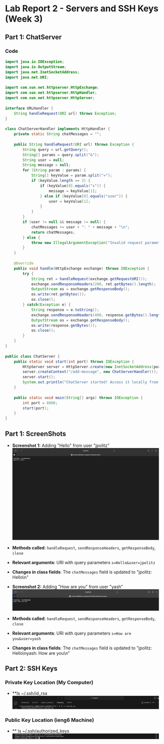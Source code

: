# Lab Report 2 - Servers and SSH Keys (Week 3)

## Part 1: ChatServer

### Code

```java
import java.io.IOException;
import java.io.OutputStream;
import java.net.InetSocketAddress;
import java.net.URI;

import com.sun.net.httpserver.HttpExchange;
import com.sun.net.httpserver.HttpHandler;
import com.sun.net.httpserver.HttpServer;

interface URLHandler {
    String handleRequest(URI url) throws Exception;
}

class ChatServerHandler implements HttpHandler {
    private static String chatMessages = "";

    public String handleRequest(URI url) throws Exception {
        String query = url.getQuery();
        String[] params = query.split("&");
        String user = null;
        String message = null;
        for (String param : params) {
            String[] keyValue = param.split("=");
            if (keyValue.length == 2) {
                if (keyValue[0].equals("s")) {
                    message = keyValue[1];
                } else if (keyValue[0].equals("user")) {
                    user = keyValue[1];
                }
            }
        }
        if (user != null && message != null) {
            chatMessages += user + ": " + message + "\n";
            return chatMessages;
        } else {
            throw new IllegalArgumentException("Invalid request parameters");
        }
    }

    @Override
    public void handle(HttpExchange exchange) throws IOException {
        try {
            String ret = handleRequest(exchange.getRequestURI());
            exchange.sendResponseHeaders(200, ret.getBytes().length);
            OutputStream os = exchange.getResponseBody();
            os.write(ret.getBytes());
            os.close();
        } catch(Exception e) {
            String response = e.toString();
            exchange.sendResponseHeaders(400, response.getBytes().length);
            OutputStream os = exchange.getResponseBody();
            os.write(response.getBytes());
            os.close();
        }
    }
}

public class ChatServer {
    public static void start(int port) throws IOException {
        HttpServer server = HttpServer.create(new InetSocketAddress(port), 0);
        server.createContext("/add-message", new ChatServerHandler());
        server.start();
        System.out.println("ChatServer started! Access it locally from a browser using http://localhost:" + port + "/add-message?s=YourMessage&user=YourUser");
    }

    public static void main(String[] args) throws IOException {
        int port = 8000;
        start(port);
    }
}
```
## Part 1: ScreenShots

- **Screenshot 1:** Adding "Hello" from user "jpolitz"
![jplotz](jplotz.png)
- **Methods called**: `handleRequest`, `sendResponseHeaders`, `getResponseBody`, `close`
- **Relevant arguments**: URI with query parameters `s=Hello&user=jpolitz`
- **Changes in class fields**: The `chatMessages` field is updated to "jpolitz: Hello\n"

- **Screenshot 2:** Adding "How are you" from user "yash"
![yash](yash.png)
- **Methods called**: `handleRequest`, `sendResponseHeaders`, `getResponseBody`, `close`
- **Relevant arguments**: URI with query parameters `s=How are you&user=yash`
- **Changes in class fields**: The `chatMessages` field is updated to "jpolitz: Hello\nyash: How are you\n”

## Part 2: SSH Keys
### Private Key Location (My Computer)
- **ls ~/.ssh/id_rsa
 ![Key](Key.png)

### Public Key Location (ieng6 Machine)
- ** ls ~/.ssh/authorized_keys
  ![authorized](authorized.png)


